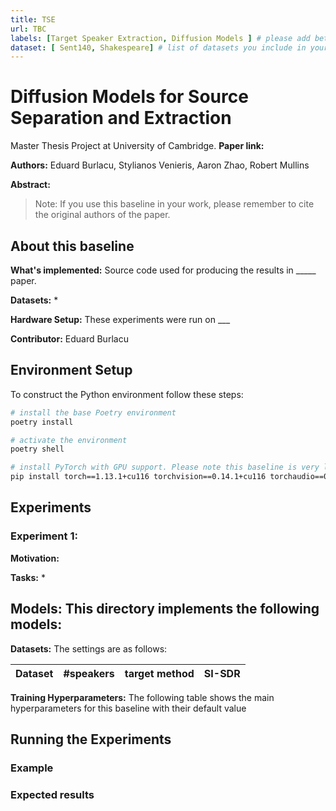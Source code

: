 ```yaml
---
title: TSE
url: TBC
labels: [Target Speaker Extraction, Diffusion Models ] # please add between 4 and 10 single-word (maybe two-words) labels (e.g. "system heterogeneity", "image classification", "asynchronous", "weight sharing", "cross-silo")
dataset: [ Sent140, Shakespeare] # list of datasets you include in your baseline
---
```


# Diffusion Models for Source Separation and Extraction
Master Thesis Project at University of Cambridge.
**Paper link:** 

**Authors:** Eduard Burlacu, Stylianos Venieris, Aaron Zhao, Robert Mullins

**Abstract:** 


> Note: If you use this baseline in your work, please remember to cite the original authors of the paper.

## About this baseline
**What's implemented:** Source code used for producing the results in _____ paper.

**Datasets:**
* 
 
**Hardware Setup:** These experiments were run on ___

**Contributor:** Eduard Burlacu

## Environment Setup

To construct the Python environment follow these steps:
```bash
# install the base Poetry environment
poetry install

# activate the environment
poetry shell

# install PyTorch with GPU support. Please note this baseline is very lightweight so it can run fine on a CPU.
pip install torch==1.13.1+cu116 torchvision==0.14.1+cu116 torchaudio==0.13.1 --extra-index-url https://download.pytorch.org/whl/cu116
```

## Experiments
### Experiment 1:
**Motivation:** 

**Tasks:** 
* 

**Models:** This directory implements the following models:
- 

**Datasets:**  The settings are as follows:

| Dataset     | #speakers | target method | SI-SDR |
|:------------|:---------:|:-------------:|:------:|



**Training Hyperparameters:**
The following table shows the main hyperparameters for this baseline with their default value

## Running the Experiments
### Example


### Expected results


